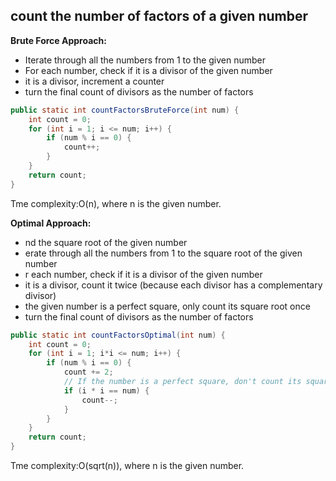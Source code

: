 ## count the number of factors of a given number

**Brute Force Approach:**
- Iterate through all the numbers from 1 to the given number
- For each number, check if it is a divisor of the given number
-  it is a divisor, increment a counter
- turn the final count of divisors as the number of factors

```java
public static int countFactorsBruteForce(int num) {
    int count = 0;
    for (int i = 1; i <= num; i++) {
        if (num % i == 0) {
            count++;
        }
    }
    return count;
}
```
Tme complexity:O(n), where n is the given number.

**Optimal Approach:**
- nd the square root of the given number
- erate through all the numbers from 1 to the square root of the given number
- r each number, check if it is a divisor of the given number
-  it is a divisor, count it twice (because each divisor has a complementary divisor)
-  the given number is a perfect square, only count its square root once
- turn the final count of divisors as the number of factors

```java
public static int countFactorsOptimal(int num) {
    int count = 0;
    for (int i = 1; i*i <= num; i++) {
        if (num % i == 0) {
            count += 2;
            // If the number is a perfect square, don't count its square root twice
            if (i * i == num) {
                count--;
            }
        }
    }
    return count;
}
```
Tme complexity:O(sqrt(n)), where n is the given number.
